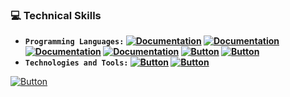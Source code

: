 
### 💻 **Technical Skills**
- **`Programming Languages:` [![Documentation](https://img.shields.io/badge/C-blue)](https://devdocs.io/c/)  [![Documentation](https://img.shields.io/badge/C++-blue)](https://isocpp.org/std/the-standard)  [![Documentation](https://img.shields.io/badge/Embedded-C-blue)](http://www.8052mcu.com/)  [![Documentation](https://img.shields.io/badge/JAVA-blue)](https://www.oracle.com/java/technologies/javase/jdk17-readme-downloads.html)
[![Button](https://img.shields.io/badge/Python-F8FC14)](https://www.python.org/doc/)  [![Button](https://img.shields.io/badge/SQL-006FAF)](https://dev.mysql.com/doc/)**  
- **`Technologies and Tools:`  [![Button](https://img.shields.io/badge/Git-FF5100)](https://git-scm.com/doc) [![Button](https://img.shields.io/badge/GitHub-FFFFFF)](https://docs.github.com/en)**




[![Button](https://img.shields.io/badge/Main-Menu-003b91)](https://github.com/iceman404)
